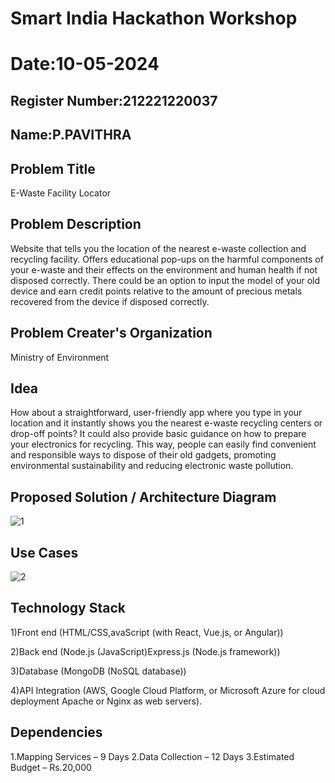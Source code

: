 # Smart India Hackathon Workshop
# Date:10-05-2024
## Register Number:212221220037
## Name:P.PAVITHRA
## Problem Title
E-Waste Facility Locator
## Problem Description
Website that tells you the location of the nearest e-waste collection and recycling facility. Offers educational pop-ups on the harmful components of your e-waste and their effects on the environment and human health if not disposed correctly. There could be an option to input the model of your old device and earn credit points relative to the amount of precious metals recovered from the device if disposed correctly.
## Problem Creater's Organization
Ministry of Environment

## Idea

How about a straightforward, user-friendly app where you type in your location and it instantly shows you the nearest e-waste recycling centers or drop-off points? It could also provide basic guidance on how to prepare your electronics for recycling. This way, people can easily find convenient and responsible ways to dispose of their old gadgets, promoting environmental sustainability and reducing electronic waste pollution.

## Proposed Solution / Architecture Diagram
![1](https://github.com/pavi365/SIHPS/assets/115135775/67d23404-a89a-494e-9912-2fa5681c9b7c)

## Use Cases

![2](https://github.com/pavi365/SIHPS/assets/115135775/7476ad61-8ead-498b-a609-7ec3d3662698)

## Technology Stack

1)Front end (HTML/CSS,avaScript (with React, Vue.js, or Angular))

2)Back end (Node.js (JavaScript)Express.js (Node.js framework))

3)Database (MongoDB (NoSQL database))

4)API Integration (AWS, Google Cloud Platform, or Microsoft Azure for cloud deployment Apache or Nginx as web servers).

## Dependencies

1.Mapping Services – 9 Days
2.Data Collection – 12 Days 
3.Estimated Budget – Rs.20,000

